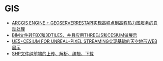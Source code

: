 # GIS


- [ARCGIS ENGINE + GEOSERVERRESTAPI实现高程点到高程热力图服务的自动处理](AutomaticProcessingOfAltimetricPoint) 
- [BIM文件转FBX和3DTILES，并且应用THREEJS和CESIUM做展示](BIMToFBX&3DTiles)
- [UE5+CESIUM FOR UNREAL+PIXEL STREAMING实现基础的天空地形WEB展示](ShowCesiumSceneOfUEByWeb)
- [SHP文件纯前端的上传、解析、编辑、下载](ShpOperationByJS)


